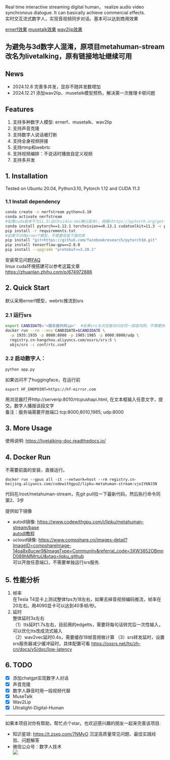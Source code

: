 Real time interactive streaming digital human， realize audio video synchronous dialogue. It can basically achieve commercial effects.  
实时交互流式数字人，实现音视频同步对话。基本可以达到商用效果

[ernerf效果](https://www.bilibili.com/video/BV1PM4m1y7Q2/)  [musetalk效果](https://www.bilibili.com/video/BV1gm421N7vQ/)  [wav2lip效果](https://www.bilibili.com/video/BV1Bw4m1e74P/)

## 为避免与3d数字人混淆，原项目metahuman-stream改名为livetalking，原有链接地址继续可用

## News
- 2024.12.8 完善多并发，显存不随并发数增加
- 2024.12.21 添加wav2lip、musetalk模型预热，解决第一次推理卡顿问题

## Features
1. 支持多种数字人模型: ernerf、musetalk、wav2lip
2. 支持声音克隆
3. 支持数字人说话被打断
4. 支持全身视频拼接
5. 支持rtmp和webrtc
6. 支持视频编排：不说话时播放自定义视频
7. 支持多并发

## 1. Installation

Tested on Ubuntu 20.04, Python3.10, Pytorch 1.12 and CUDA 11.3

### 1.1 Install dependency

```bash
conda create -n nerfstream python=3.10
conda activate nerfstream
#如果cuda版本不为11.3(运行nvidia-smi确认版本)，根据<https://pytorch.org/get-started/previous-versions/>安装对应版本的pytorch 
conda install pytorch==1.12.1 torchvision==0.13.1 cudatoolkit=11.3 -c pytorch
pip install -r requirements.txt
#如果不训练ernerf模型，不需要安装下面的库
pip install "git+https://github.com/facebookresearch/pytorch3d.git"
pip install tensorflow-gpu==2.8.0
pip install --upgrade "protobuf<=3.20.1"
``` 
安装常见问题[FAQ](https://livetalking-doc.readthedocs.io/en/latest/faq.html)  
linux cuda环境搭建可以参考这篇文章 https://zhuanlan.zhihu.com/p/674972886


## 2. Quick Start
默认采用ernerf模型，webrtc推流到srs  
### 2.1 运行srs
```bash
export CANDIDATE='<服务器外网ip>'  #如果srs与浏览器访问在同一层级内网，不需要执行这步
docker run --rm --env CANDIDATE=$CANDIDATE \
  -p 1935:1935 -p 8080:8080 -p 1985:1985 -p 8000:8000/udp \
  registry.cn-hangzhou.aliyuncs.com/ossrs/srs:5 \
  objs/srs -c conf/rtc.conf
```

### 2.2 启动数字人：

```python
python app.py
```

如果访问不了huggingface，在运行前
```
export HF_ENDPOINT=https://hf-mirror.com
```

用浏览器打开http://serverip:8010/rtcpushapi.html, 在文本框输入任意文字，提交。数字人播报该段文字  
备注：服务端需要开放端口 tcp:8000,8010,1985; udp:8000

## 3. More Usage
使用说明: <https://livetalking-doc.readthedocs.io/>
  
## 4. Docker Run  
不需要前面的安装，直接运行。
```
docker run --gpus all -it --network=host --rm registry.cn-beijing.aliyuncs.com/codewithgpu2/lipku-metahuman-stream:vjo1Y6NJ3N
```
代码在/root/metahuman-stream，先git pull拉一下最新代码，然后执行命令同第2、3步 

提供如下镜像
- autodl镜像: <https://www.codewithgpu.com/i/lipku/metahuman-stream/base>   
[autodl教程](autodl/README.md)
- ucloud镜像: <https://www.compshare.cn/images-detail?ImageID=compshareImage-14pa8x8ucwr9&ImageType=Community&referral_code=3XW3852OBmnD089hMMrtuU&ytag=lipku_github>  
可以开放任意端口，不需要单独运行srs服务.


## 5. 性能分析
1. 帧率  
在Tesla T4显卡上测试整体fps为18左右，如果去掉音视频编码推流，帧率在20左右。用4090显卡可以达到40多帧/秒。    
2. 延时  
整体延时3s左右  
（1）tts延时1.7s左右，目前用的edgetts，需要将每句话转完后一次性输入，可以优化tts改成流式输入  
（2）wav2vec延时0.4s，需要缓存18帧音频做计算 
（3）srs转发延时，设置srs服务器减少缓冲延时。具体配置可看 https://ossrs.net/lts/zh-cn/docs/v5/doc/low-latency


## 6. TODO
- [x] 添加chatgpt实现数字人对话
- [x] 声音克隆
- [x] 数字人静音时用一段视频代替
- [x] MuseTalk
- [x] Wav2Lip
- [x] Ultralight-Digital-Human

---
如果本项目对你有帮助，帮忙点个star。也欢迎感兴趣的朋友一起来完善该项目.
* 知识星球: https://t.zsxq.com/7NMyO 沉淀高质量常见问题、最佳实践经验、问题解答  
* 微信公众号：数字人技术  
![](https://mmbiz.qpic.cn/sz_mmbiz_jpg/l3ZibgueFiaeyfaiaLZGuMGQXnhLWxibpJUS2gfs8Dje6JuMY8zu2tVyU9n8Zx1yaNncvKHBMibX0ocehoITy5qQEZg/640?wxfrom=12&tp=wxpic&usePicPrefetch=1&wx_fmt=jpeg&amp;from=appmsg)  

